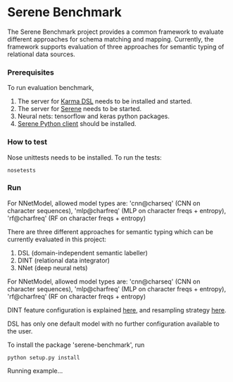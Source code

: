 # Serene Benchmark

The Serene Benchmark project provides a common framework to evaluate different approaches for schema matching and mapping.
Currently, the framework supports evaluation of three approaches for semantic typing of relational data sources.


### Prerequisites


To run evaluation benchmark,

1. The server for [Karma DSL](https://github.com/NICTA/iswc-2016-semantic-labeling) needs to be installed and started.
2. The server for [Serene](https://github.com/NICTA/serene) needs to be started.
3. Neural nets: tensorflow and keras python packages.
4. [Serene Python client](https://github.com/NICTA/serene-python-client) should be installed.



### How to test
Nose unittests needs to be installed. To run the tests:
```
nosetests
```

### Run
For NNetModel, allowed model types are: 'cnn@charseq' (CNN on character sequences), 'mlp@charfreq' (MLP on character freqs + entropy), 'rf@charfreq' (RF on character freqs + entropy)

There are three different approaches for semantic typing which can be currently evaluated in this project:

1. DSL (domain-independent semantic labeller)
2. DINT (relational data integrator)
3. NNet (deep neural nets)

For NNetModel, allowed model types are: 'cnn@charseq' (CNN on character sequences), 'mlp@charfreq' (MLP on character freqs + entropy), 'rf@charfreq' (RF on character freqs + entropy)

DINT feature configuration is explained [here](https://github.com/NICTA/serene/blob/master/matcher/dirstruct/semantic_type_classifier/repo/docs/features.txt),
and resampling strategy [here](https://github.com/NICTA/serene/blob/master/matcher/dirstruct/semantic_type_classifier/HOWTO).

DSL has only one default model with no further configuration available to the user.


To install the package 'serene-benchmark', run
```
python setup.py install
```

Running example...

